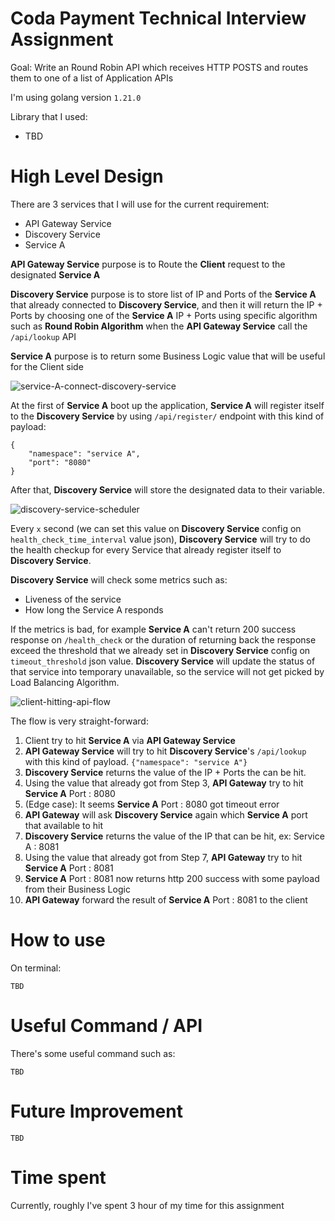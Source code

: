 
# Coda Payment Technical Interview Assignment

Goal: Write an Round Robin API which receives HTTP POSTS and routes them to one of a list of
Application APIs

I'm using golang version `1.21.0`

Library that I used:
* TBD


# High Level Design

There are 3 services that I will use for the current requirement:
* API Gateway Service
* Discovery Service
* Service A

**API Gateway Service** purpose is to Route the **Client** request to the designated **Service A**

**Discovery Service** purpose is to store list of IP and Ports of the **Service A** that already connected to **Discovery Service**, and then it will return the IP + Ports by choosing one of the **Service A** IP + Ports using specific algorithm such as **Round Robin Algorithm** when the **API Gateway Service** call the `/api/lookup` API

**Service A** purpose is to return some Business Logic value that will be useful for the Client side

![service-A-connect-discovery-service](https://res.cloudinary.com/dzfbqsm39/image/upload/v1693311765/coda-payment/xq4owvnkofsngghelmmv.png)

At the first of **Service A** boot up the application, **Service A** will register itself to the **Discovery Service** by using `/api/register/` endpoint with this kind of payload:

    {
        "namespace": "service A",
        "port": "8080"
    }

After that, **Discovery Service** will store the designated data to their variable.

![discovery-service-scheduler](https://res.cloudinary.com/dzfbqsm39/image/upload/v1693311765/coda-payment/ypp7oqco8vel24es7q6p.png)

Every `x` second (we can set this value on **Discovery Service** config on `health_check_time_interval` value json), **Discovery Service** will try to do the health checkup for every Service that already register itself to **Discovery Service**.

**Discovery Service** will check some metrics such as:
* Liveness of the service
* How long the Service A responds

If the metrics is bad, for example **Service A** can't return 200 success response on `/health_check` or the duration of returning back the response exceed the threshold that we already set in **Discovery Service** config on `timeout_threshold` json value. **Discovery Service** will update the status of that service into temporary unavailable, so the service will not get picked by Load Balancing Algorithm.

![client-hitting-api-flow](https://res.cloudinary.com/dzfbqsm39/image/upload/v1693311765/coda-payment/rhzv8oocctn91qqax4dm.png)

The flow is very straight-forward:
1. Client try to hit **Service A** via **API Gateway Service**
2. **API Gateway Service** will try to hit **Discovery Service**'s `/api/lookup` with this kind of payload. `{"namespace": "service A"}`
3. **Discovery Service** returns the value of the IP + Ports the can be hit.
4. Using the value that already got from Step 3, **API Gateway** try to hit **Service A** Port : 8080
5. (Edge case): It seems **Service A** Port : 8080 got timeout error
6. **API Gateway** will ask **Discovery Service** again which **Service A** port that available to hit
7. **Discovery Service** returns the value of the IP that can be hit, ex: Service A : 8081
8. Using the value that already got from Step 7, **API Gateway** try to hit **Service A** Port : 8081
9. **Service A** Port : 8081 now returns http 200 success with some payload from their Business Logic
10. **API Gateway** forward the result of **Service A** Port : 8081 to the client

# How to use
On terminal:
    
    TBD

# Useful Command / API
There's some useful command such as:
    
    TBD

# Future Improvement

    TBD

# Time spent

Currently, roughly I've spent 3 hour of my time for this assignment